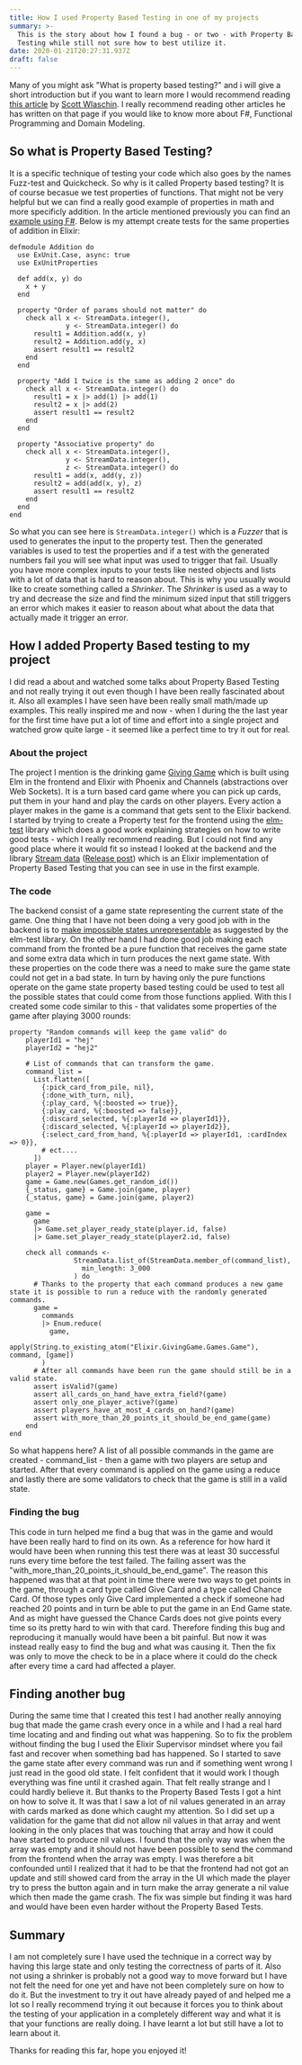 ```yaml
---
title: How I used Property Based Testing in one of my projects
summary: >-
  This is the story about how I found a bug - or two - with Property Based
  Testing while still not sure how to best utilize it.
date: 2020-01-21T20:27:31.937Z
draft: false
---
```

Many of you might ask "What is property based testing?" and i will give a short introduction but if you want to learn more I would recommend reading [this article](https://fsharpforfunandprofit.com/posts/property-based-testing/) by [Scott Wlaschin](https://twitter.com/ScottWlaschin). I really recommend reading other articles he has written on that page if you would like to know more about F#, Functional Programming and Domain Modeling.

## So what is Property Based Testing?

It is a specific technique of testing your code which also goes by the names Fuzz-test and Quickcheck. So why is it called Property based testing? It is of course becasue we test properties of functions. That might not be very helpful but we can find a really good example of properties in math and more specificly addition. In the article mentioned previously you can find an [example using F#](https://fsharpforfunandprofit.com/posts/property-based-testing/#using-fscheck-to-test-the-addition-properties). Below is my attempt create tests for the same properties of addition in Elixir:

```
defmodule Addition do
  use ExUnit.Case, async: true
  use ExUnitProperties

  def add(x, y) do
    x + y
  end

  property "Order of params should not matter" do
    check all x <- StreamData.integer(),
              y <- StreamData.integer() do
      result1 = Addition.add(x, y)
      result2 = Addition.add(y, x)
      assert result1 == result2
    end
  end

  property "Add 1 twice is the same as adding 2 once" do
    check all x <- StreamData.integer() do
      result1 = x |> add(1) |> add(1)
      result2 = x |> add(2)
      assert result1 == result2
    end
  end

  property "Associative property" do
    check all x <- StreamData.integer(),
              y <- StreamData.integer(),
              z <- StreamData.integer() do
      result1 = add(x, add(y, z))
      result2 = add(add(x, y), z)
      assert result1 == result2
    end
  end
end
```

So what you can see here is `StreamData.integer()` which is a *Fuzzer* that is used to generates the input to the property test. Then the generated variables is used to test the properties and if a test with the generated numbers fail you will see what input was used to trigger that fail. Usually you have more complex inputs to your tests like nested objects and lists with a lot of data that is hard to reason about. This is why you usually would like to create something called a *Shrinker*. The *Shrinker* is used as a way to try and decrease the size and find the minimum sized input that still triggers an error which makes it easier to reason about what about the data that actually made it trigger an error.

## How I added Property Based testing to my project

I did read a about and watched some talks about Property Based Testing and not really trying it out even though I have been really fascinated about it. Also all examples I have seen have been really small math/made up examples. This really inspired me and now - when I during the the last year for the first time have put a lot of time and effort into a single project and watched grow quite large - it seemed like a perfect time to try it out for real.

### About the project

The project I mention is the drinking game [Giving Game](https://giving-game.se) which is built using Elm in the frontend and Elixir with Phoenix and Channels (abstractions over Web Sockets). It is a turn based card game where you can pick up cards, put them in your hand and play the cards on other players. Every action a player makes in the game is a command that gets sent to the Elixir backend. I started by trying to create a Property test for the frontend using the [elm-test](https://package.elm-lang.org/packages/elm-explorations/test/latest) library which does a good work explaining strategies on how to write good tests - which I really recommend reading. But I could not find any good place where it would fit so instead I looked at the backend and the library [Stream data](https://hexdocs.pm/stream_data/StreamData.html) ([Release post](https://elixir-lang.org/blog/2017/10/31/stream-data-property-based-testing-and-data-generation-for-elixir/)) which is an Elixir implementation of Property Based Testing that you can see in use in the first example.

### The code

The backend consist of a game state representing the current state of the game. One thing that I have not been doing a very good job with in the backend is to [make impossible states unrepresentable](https://www.youtube.com/watch?v=IcgmSRJHu_8) as suggested by the elm-test library. On the other hand I had done good job making each command from the fronted be a pure function that receives the game state and some extra data which in turn produces the next game state. With these properties on the code there was a need to make sure the game state could not get in a bad state. In turn by having only the pure functions operate on the game state property based testing could be used to test all the possible states that could come from those functions applied. With this I created some code similar to this - that validates some properties of the game after playing 3000 rounds:

```
property "Random commands will keep the game valid" do
    playerId1 = "hej"
    playerId2 = "hej2"

    # List of commands that can transform the game.
    command_list =
      List.flatten([
        {:pick_card_from_pile, nil},
        {:done_with_turn, nil},
        {:play_card, %{:boosted => true}},
        {:play_card, %{:boosted => false}},
        {:discard_selected, %{:playerId => playerId1}},
        {:discard_selected, %{:playerId => playerId2}},
        {:select_card_from_hand, %{:playerId => playerId1, :cardIndex => 0}},
        # ect....
      ])
    player = Player.new(playerId1)
    player2 = Player.new(playerId2)
    game = Game.new(Games.get_random_id())
    {_status, game} = Game.join(game, player)
    {_status, game} = Game.join(game, player2)

    game =
      game
      |> Game.set_player_ready_state(player.id, false)
      |> Game.set_player_ready_state(player2.id, false)

    check all commands <-
                StreamData.list_of(StreamData.member_of(command_list),
                  min_length: 3_000
                ) do
      # Thanks to the property that each command produces a new game state it is possible to run a reduce with the randomly generated commands.
      game =
        commands
        |> Enum.reduce(
          game,
          apply(String.to_existing_atom("Elixir.GivingGame.Games.Game"), command, [game])
        )
      # After all commands have been run the game should still be in a valid state.
      assert isValid?(game)
      assert all_cards_on_hand_have_extra_field?(game)
      assert only_one_player_active?(game)
      assert players_have_at_most_4_cards_on_hand?(game)
      assert with_more_than_20_points_it_should_be_end_game(game)
    end
end
```

So what happens here? A list of all possible commands in the game are created - command_list - then a game with two players are setup and started. After that every command is applied on the game using a reduce and lastly there are some validators to check that the game is still in a valid state.

### Finding the bug

This code in turn helped me find a bug that was in the game and would have been really hard to find on its own. As a reference for how hard it would have been when running this test there was at least 30 successful runs every time before the test failed. The failing assert was the "with_more_than_20_points_it_should_be_end_game". The reason this happened was that at that point in time there were two ways to get points in the game, through a card type called Give Card and a type called Chance Card. Of those types only Give Card implemented a check if someone had reached 20 points and in turn be able to put the game in an End Game state. And as might have guessed the Chance Cards does not give points every time so its pretty hard to win with that card. Therefore finding this bug and reproducing it manually would have been a bit painful. But now it was instead really easy to find the bug and what was causing it. Then the fix was only to move the check to be in a place where it could do the check after every time a card had affected a player.

## Finding another bug

During the same time that I created this test I had another really annoying bug that made the game crash every once in a while and I had a real hard time locating and and finding out what was happening. So to fix the problem without finding the bug I used the Elixir Supervisor mindset where you fail fast and recover when something bad has happened. So I started to save the game state after every command was run and if something went wrong I just read in the good old state. I felt confident that it would work I though everything was fine until it crashed again. That felt really strange and I could hardly believe it. But thanks to the Property Based Tests I got a hint on how to solve it. It was that I saw a lot of nil values generated in an array with cards marked as done which caught my attention. So I did set up a validation for the game that did not allow nil values in that array and went looking in the only places that was touching that array and how it could have started to produce nil values. I found that the only way was when the array was empty and it should not have been possible to send the command from the frontend when the array was empty. I was therefore a bit confounded until I realized that it had to be that the frontend had not got an update and still showed card from the array in the UI which made the player try to press the button again and in turn make the array generate a nil value which then made the game crash. The fix was simple but finding it was hard and would have been even harder without the Property Based Tests.

## Summary

I am not completely sure I have used the technique in a correct way by having this large state and only testing the correctness of parts of it. Also not using a shrinker is probably not a good way to move forward but I have not felt the need for one yet and have not been completely sure on how to do it. But the investment to try it out have already payed of and helped me a lot so I really recommend trying it out because it forces you to think about the testing of your application in a completely different way and what it is that your functions are really doing. I have learnt a lot but still have a lot to learn about it.

Thanks for reading this far, hope you enjoyed it!
